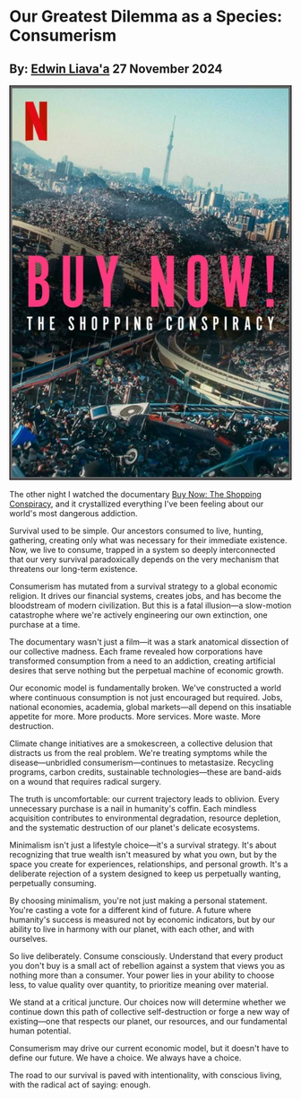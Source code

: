 # Our Greatest Dilemma as a Species: Consumerism
## By: [Edwin Liava'a](https://github.com/EdwinLiavaa) 27 November 2024

<p align="center">
 <img width="800" src="https://github.com/EdwinLiavaa/liavaa.space/blob/main/blog/20241127/pic.png">
</p>

The other night I watched the documentary [Buy Now: The Shopping Conspiracy](https://www.youtube.com/watch?v=OVfZw_eqJW8), and it crystallized everything I've been feeling about our world's most dangerous addiction. 

Survival used to be simple. Our ancestors consumed to live, hunting, gathering, creating only what was necessary for their immediate existence. Now, we live to consume, trapped in a system so deeply interconnected that our very survival paradoxically depends on the very mechanism that threatens our long-term existence.

Consumerism has mutated from a survival strategy to a global economic religion. It drives our financial systems, creates jobs, and has become the bloodstream of modern civilization. But this is a fatal illusion—a slow-motion catastrophe where we're actively engineering our own extinction, one purchase at a time.

The documentary wasn't just a film—it was a stark anatomical dissection of our collective madness. Each frame revealed how corporations have transformed consumption from a need to an addiction, creating artificial desires that serve nothing but the perpetual machine of economic growth.

Our economic model is fundamentally broken. We've constructed a world where continuous consumption is not just encouraged but required. Jobs, national economies, academia, global markets—all depend on this insatiable appetite for more. More products. More services. More waste. More destruction.

Climate change initiatives are a smokescreen, a collective delusion that distracts us from the real problem. We're treating symptoms while the disease—unbridled consumerism—continues to metastasize. Recycling programs, carbon credits, sustainable technologies—these are band-aids on a wound that requires radical surgery.

The truth is uncomfortable: our current trajectory leads to oblivion. Every unnecessary purchase is a nail in humanity's coffin. Each mindless acquisition contributes to environmental degradation, resource depletion, and the systematic destruction of our planet's delicate ecosystems.

Minimalism isn't just a lifestyle choice—it's a survival strategy. It's about recognizing that true wealth isn't measured by what you own, but by the space you create for experiences, relationships, and personal growth. It's a deliberate rejection of a system designed to keep us perpetually wanting, perpetually consuming.

By choosing minimalism, you're not just making a personal statement. You're casting a vote for a different kind of future. A future where humanity's success is measured not by economic indicators, but by our ability to live in harmony with our planet, with each other, and with ourselves.

So live deliberately. Consume consciously. Understand that every product you don't buy is a small act of rebellion against a system that views you as nothing more than a consumer. Your power lies in your ability to choose less, to value quality over quantity, to prioritize meaning over material.

We stand at a critical juncture. Our choices now will determine whether we continue down this path of collective self-destruction or forge a new way of existing—one that respects our planet, our resources, and our fundamental human potential.

Consumerism may drive our current economic model, but it doesn't have to define our future. We have a choice. We always have a choice.

The road to our survival is paved with intentionality, with conscious living, with the radical act of saying: enough.
